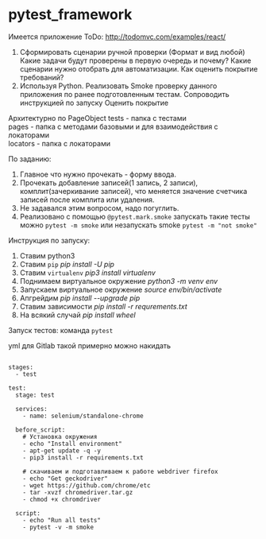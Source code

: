 # pytest_framework
Имеется приложение ToDo: http://todomvc.com/examples/react/
1) Сформировать сценарии ручной проверки (Формат и вид любой)
Какие задачи будут проверены в первую очередь и почему? Какие сценарии нужно отобрать для автоматизации.
Как оценить покрытие требований?
2) Используя Python.
Реализовать Smoke проверку данного приложения по ранее подготовленным тестам. Сопроводить инструкцией по запуску
Оценить покрытие

Архитектурно по PageObject
tests - папка с тестами <br>
pages - папка с методами базовыми и для взаимодействия с локаторами <br>
locators - папка с локаторами <br>

По заданию:
1. Главное что нужно прочекать - форму ввода.
2. Прочекать добавление записей(1 запись, 2 записи), комплит(зачеркивание записей), что меняется значение счетчика записей после комплита или удаления.
3. Не задавался этим вопросом, надо погуглить.
4. Реализовано с помощью ```@pytest.mark.smoke```
запускать такие тесты можно ```pytest -m smoke``` или незапускать smoke 
```pytest -m "not smoke"```

Инструкция по запуску:
1. Ставим python3
2. Ставим ```pip``` *pip install -U pip*
2. Ставим ```virtualenv``` *pip3 install virtualenv*
3. Поднимаем виртуальное окружение *python3 -m venv env*
4. Запускаем виртуальное окружение *source env/bin/activate*
5. Апгрейдим *pip install --upgrade pip*  
6. Ставим зависимости *pip install -r requrements.txt*
7. На всякий случай *pip install wheel*

Запуск тестов: команда ```pytest```

yml для Gitlab такой примерно можно накидать
```image: python:3.7

stages:
  - test

test:
  stage: test

  services:
    - name: selenium/standalone-chrome

  before_script:
    # Установка окружения
    - echo "Install environment"
    - apt-get update -q -y
    - pip3 install -r requirements.txt

    # скачиваем и подготавливаем к работе webdriver firefox
    - echo "Get geckodriver"
    - wget https://github.com/chrome/etc
    - tar -xvzf chromedriver.tar.gz
    - chmod +x chromdriver

  script:
    - echo "Run all tests"
    - pytest -v -m smoke